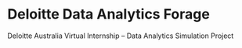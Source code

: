 # Deloitte Data Analytics Forage
Deloitte Australia Virtual Internship – Data Analytics Simulation Project
